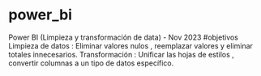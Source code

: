 # power_bi
Power BI (Limpieza y transformación de data) - Nov 2023
#objetivos
Limpieza de datos : Eliminar valores nulos , reemplazar valores y eliminar totales innecesarios.
Transformación : Unificar las hojas de estilos , convertir columnas a un tipo de datos específico. 
